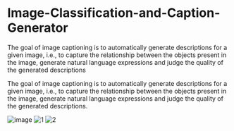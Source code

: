 # Image-Classification-and-Caption-Generator
The goal of image captioning is to automatically generate descriptions for a given image, i.e., to capture the relationship between the objects present in the image, generate natural language expressions and judge the quality of the generated descriptions



The goal of image captioning is to automatically generate descriptions for a given image, i.e., to capture the relationship between the objects present in the image, generate natural language expressions and judge the quality of the generated descriptions.


![image](https://user-images.githubusercontent.com/69256694/214222548-9553ab07-b64a-478c-89a6-cae55a553c61.png)
![1](https://user-images.githubusercontent.com/69256694/214222330-f2ccc4d9-da69-4205-a415-e2104299ac3a.png)
![2](https://user-images.githubusercontent.com/69256694/214222333-3a8598ae-66f1-445d-8af0-3beac622afbf.png)

